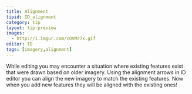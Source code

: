 ```yaml
---
title: Alignment
tipid: ID_alignment
category: tip
layout: tip-preview
images: 
  - http://i.imgur.com/cOVMr7x.gif
editor: ID
tags: [imagery,alignment]
---
```


While editing you may encounter a situation where existing features exist that were drawn based on older imagery. 
Using the alignment arrows in ID editor you can align the new imagery to match the existing features. Now when you add
new features they will be aligned with the existing ones!
